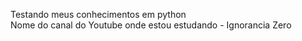 Testando meus conhecimentos em python<br>
Nome do canal do Youtube onde estou estudando - Ignorancia Zero
